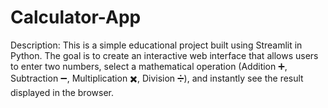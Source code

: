# Calculator-App
Description: This is a simple educational project built using Streamlit in Python. The goal is to create an interactive web interface that allows users to enter two numbers, select a mathematical operation (Addition ➕, Subtraction ➖, Multiplication ✖️, Division ➗), and instantly see the result displayed in the browser.
